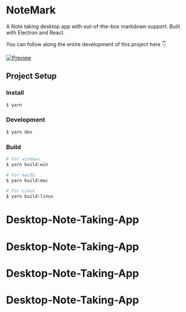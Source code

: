 # NoteMark

A Note taking desktop app with out-of-the-box markdown support. Built with Electron and React.

You can follow along the entire development of this project here 👇

[![Preview](https://github.com/gionathas/NoteMark/assets/16454253/c5072721-8c51-450d-ad74-431c65247715)](https://youtu.be/t8ane4BDyC8?si=QDnKwHR_REREtiSy)

## Project Setup

### Install

```bash
$ yarn
```

### Development

```bash
$ yarn dev
```

### Build

```bash
# For windows
$ yarn build:win

# For macOS
$ yarn build:mac

# For Linux
$ yarn build:linux
```
# Desktop-Note-Taking-App
# Desktop-Note-Taking-App
# Desktop-Note-Taking-App
# Desktop-Note-Taking-App
